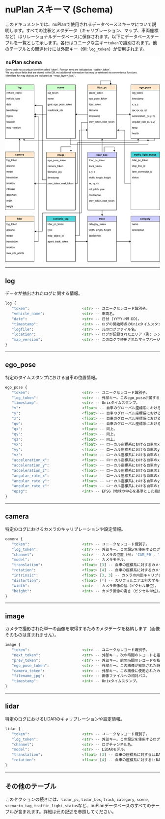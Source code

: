 # nuPlan スキーマ (Schema)

このドキュメントでは、nuPlanで使用されるデータベーススキーマについて説明します。すべての注釈とメタデータ（キャリブレーション、マップ、車両座標など）はリレーショナルデータベースに保存されます。以下にデータベーステーブルを一覧として示します。各行はユニークな主キー`token`で識別されます。他のテーブルとの関連付けには外部キー（例: `log_token`）が使用されます。

![](nuplan_schema.png)

---

## log
データが抽出されたログに関する情報。
```python
log {
   "token":                        <str> -- ユニークなレコード識別子。
   "vehicle_name":                 <str> -- 車両名。
   "date":                         <str> -- 日付 (YYYY-MM-DD)。
   "timestamp":                    <int> -- ログの開始時点のUnixタイムスタンプ。
   "logfile":                      <str> -- 元のログファイル名。
   "location":                     <str> -- ログが記録されたエリア（例: シンガポール）。
   "map_version":                  <str> -- このログで使用されたマップバージョンの名前。
}
```

---

## ego_pose
特定のタイムスタンプにおける自車の位置情報。
```python
ego_pose {
   "token":                        <str> -- ユニークなレコード識別子。
   "log_token":                    <str> -- 外部キー。このego_poseが属するログを識別。
   "timestamp":                    <str> -- Unixタイムスタンプ。
   "x":                            <float> -- 自車のグローバル座標系における中心のx座標（メートル）。
   "y":                            <float> -- 自車のグローバル座標系における中心のy座標（メートル）。
   "z":                            <float> -- 自車のグローバル座標系における中心のz座標（メートル）。
   "qw":                           <float> -- 自車のグローバル座標系におけるクォータニオン形式の方位。
   "qx":                           <float> -- 同上。
   "qy":                           <float> -- 同上。
   "qz":                           <float> -- 同上。
   "vx":                           <float> -- ローカル座標系における自車のx方向速度（m/s）。
   "vy":                           <float> -- ローカル座標系における自車のy方向速度（m/s）。
   "vz":                           <float> -- ローカル座標系における自車のz方向速度（m/s）。
   "acceleration_x":               <float> -- ローカル座標系における自車のx方向加速度（m/s²）。
   "acceleration_y":               <float> -- ローカル座標系における自車のy方向加速度（m/s²）。
   "acceleration_z":               <float> -- ローカル座標系における自車のz方向加速度（m/s²）。
   "angular_rate_x":               <float> -- ローカル座標系における自車のx方向の角速度。
   "angular_rate_y":               <float> -- ローカル座標系における自車のy方向の角速度。
   "angular_rate_z":               <float> -- ローカル座標系における自車のz方向の角速度。
   "epsg":                         <int> -- EPSG（地球の中心を基準とした緯度/経度座標系）。
}
```

---

## camera
特定のログにおけるカメラのキャリブレーションや設定情報。
```python
camera {
   "token":                        <str> -- ユニークなレコード識別子。
   "log_token":                    <str> -- 外部キー。この設定を使用するログを識別。
   "channel":                      <str> -- カメラの位置（例: 'CAM_F0', 'CAM_R0'など）。
   "model":                        <str> -- カメラモデル。
   "translation":                  <float> [3] -- 自車の座標系に対するカメラの外部位置（メートル単位）。
   "rotation":                     <float> [4] -- 自車の座標系に対するカメラの外部回転（クォータニオン形式）。
   "intrinsic":                    <float> [3, 3] -- カメラの内部キャリブレーション行列。
   "distortion":                   <float> [*] -- カリフォルニア工科大学モデルに基づくカメラの歪みパラメータ。
   "width":                        <int> -- カメラ画像の幅（ピクセル単位）。
   "height":                       <int> -- カメラ画像の高さ（ピクセル単位）。
}
```

---

## image
カメラで撮影された単一の画像を取得するためのメタデータを格納します（画像そのものは含まれません）。
```python
image {
   "token":                        <str> -- ユニークなレコード識別子。
   "next_token":                   <str> -- 外部キー。次の時間のレコードを指す。ログの最後の場合は空。
   "prev_token":                   <str> -- 外部キー。前の時間のレコードを指す。ログの最初の場合は空。
   "ego_pose_token":               <str> -- 外部キー。この画像が撮影された時点の自車位置。
   "camera_token":                 <str> -- 外部キー。この画像に使用されたカメラ設定。
   "filename_jpg":                 <str> -- 画像ファイルへの相対パス。
   "timestamp":                    <int> -- Unixタイムスタンプ。
}
```

---

## lidar
特定のログにおけるLiDARのキャリブレーションや設定情報。
```python
lidar {
   "token":                        <str> -- ユニークなレコード識別子。
   "log_token":                    <str> -- 外部キー。この設定を使用するログを識別。
   "channel":                      <str> -- ログチャンネル名。
   "model":                        <str> -- LiDARモデル。
   "translation":                  <float> [3] -- 自車の座標系に対するLiDARの外部位置（メートル単位）。
   "rotation":                     <float> [4] -- 自車の座標系に対するLiDARの外部回転（クォータニオン形式）。
}
```

---

## その他のテーブル

このセクションの続きには、`lidar_pc`, `lidar_box`, `track`, `category`, `scene`, `scenario_tag`, `traffic_light_status`など、nuPlanデータベースのすべてのテーブルが含まれます。詳細は元の記述を参照してください。
